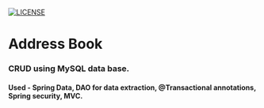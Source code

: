 [![LICENSE](https://img.shields.io/badge/license-MIT-blue.svg?style=flat-square)](https://github.com/belauzas/HTML5-website-template/blob/master/LICENSE.md)

# Address Book

### CRUD using MySQL data base.

#### Used - Spring Data, DAO for data extraction, @Transactional annotations, Spring security, MVC.
